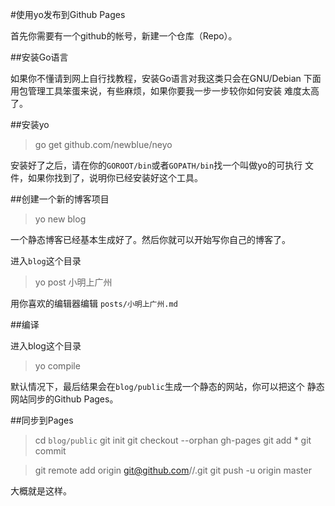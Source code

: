 #使用yo发布到Github Pages

首先你需要有一个github的帐号，新建一个仓库（Repo）。

##安装Go语言

如果你不懂请到网上自行找教程，安装Go语言对我这类只会在GNU/Debian
下面用包管理工具笨蛋来说，有些麻烦，如果你要我一步一步较你如何安装
难度太高了。

##安装yo

>go get github.com/newblue/neyo

安装好了之后，请在你的`GOROOT/bin`或者`GOPATH/bin`找一个叫做yo的可执行
文件，如果你找到了，说明你已经安装好这个工具。

##创建一个新的博客项目

>yo new blog

一个静态博客已经基本生成好了。然后你就可以开始写你自己的博客了。

进入`blog`这个目录

> yo post 小明上广州

用你喜欢的编辑器编辑 `posts/小明上广州.md`

##编译

进入blog这个目录

> yo compile

默认情况下，最后结果会在`blog/public`生成一个静态的网站，你可以把这个
静态网站同步的Github Pages。

##同步到Pages

> cd `blog/public`
> git init
> git checkout --orphan gh-pages
> git add *
> git commit

> git remote add origin git@github.com/<username>/<repo>.git
> git push -u origin master

大概就是这样。
